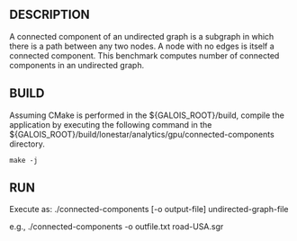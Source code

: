 ## DESCRIPTION

A connected component of an undirected graph is a subgraph in which there is a path between any two nodes. A node with no edges is itself a connected component. This benchmark computes number of connected components in an undirected graph.

## BUILD

Assuming CMake is performed in the ${GALOIS\_ROOT}/build, compile the application by executing the
following command in the ${GALOIS\_ROOT}/build/lonestar/analytics/gpu/connected-components directory.

`make -j`

## RUN

Execute as: ./connected-components [-o output-file] undirected-graph-file

e.g., ./connected-components -o outfile.txt road-USA.sgr
